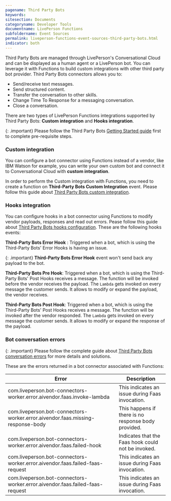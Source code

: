```yaml
---
pagename: Third Party Bots
keywords:
sitesection: Documents
categoryname: Developer Tools
documentname: LivePerson Functions
subfoldername: Event Sources
permalink: liveperson-functions-event-sources-third-party-bots.html
indicator: both
---
```


Third Party Bots are managed through LivePerson's Conversational Cloud and can be displayed as a human agent or a LivePerson bot. You can leverage it with Functions to build custom integrations with other third party bot provider. Third Party Bots connectors allows you to:

* Send/receive text messages.
* Send structured content.
* Transfer the conversation to other skills.
* Change Time To Response for a messaging conversation.
* Close a conversation.

There are two types of LivePerson Functions integrations supported by Third Party Bots: **Custom integration** and **Hooks integration**.

{: .important}
Please follow the Third Party Bots [Getting Started guide](third-party-bots-getting-started.html) first to complete pre-requisite steps.

### Custom integration

You can configure a bot connector using Functions instead of a vendor, like IBM Watson for example, you can write your own custom bot and connect it to Conversational Cloud with **custom integration**.

In order  to perform the Custom integration with Functions, you need to create a function on **Third-Party Bots Custom Integration** event. Please follow this guide about [Third Party Bots custom integration](third-party-bots-custom-integration.html).

### Hooks integration

You can configure hooks in a bot connector using Functions to modify vendor payloads, responses and read out errors. Pease follow this guide about [Third Party Bots hooks configuration](third-party-bots-hook-configuration.html). These are the following hooks events:

 **Third-Party Bots Error Hook** : Triggered when a bot, which is using the Third-Party Bots' Error Hooks is having an issue.

{: .important}
**Third-Party Bots Error Hook** event won't send back any payload to the bot.

**Third-Party Bots Pre Hook**: Triggered when a bot, which is using the Third-Party Bots' Post Hooks receives a message. The function will be invoked before the vendor receives the payload. The `Lambda` gets invoked on every message the customer sends. It allows to modify or expand the payload, the vendor receives.

**Third-Party Bots Post Hook**: Triggered when a bot, which is using the Third-Party Bots' Post Hooks receives a message. The function will be invoked after the vendor responded. The `Lambda` gets invoked on every message the customer sends. It allows to modify or expand the response of the payload.

### Bot conversation errors

{: .important}
Please follow the complete guide about [Third Party Bots conversation errors](third-party-bots-bot-conversation-errors.html) for more details and solutions.

These are the errors returned in a bot connector associated with Functions:

<table>
<thead><th>Error</th><th>Description</th></thead>
<tbody>
<tr><td>com.liveperson.bot-connectors-worker.error.aivendor.faas.invoke-lambda</td><td>This indicates an issue during Faas invocation.</td></tr>
<tr><td>com.liveperson.bot-connectors-worker.error.aivendor.faas.missing-response-body</td><td>This happens if there is no response body provided.</td></tr>
<tr><td>com.liveperson.bot-connectors-worker.error.aivendor.faas.failed-hook</td><td>Indicates that the Faas hook could not be invoked.</td></tr>
<tr><td>com.liveperson.bot-connectors-worker.error.aivendor.faas.failed-faas-request</td><td>This indicates an issue during Faas invocation.</td></tr>
<tr><td>com.liveperson.bot-connectors-worker.error.aivendor.faas.failed-faas-request</td><td>This indicates an issue during Faas invocation.</td></tr>
</tbody></table>
